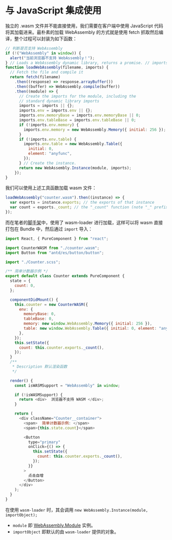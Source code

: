 # 与 JavaScript 集成使用

独立的 .wasm 文件并不能直接使用，我们需要在客户端中使用 JavaScript 代码将其加载进来。最朴素的加载 WebAssembly 的方式就是使用 fetch 抓取然后编译，整个过程可以封装为如下函数：

```js
// 判断是否支持 WebAssembly
if (!("WebAssembly" in window)) {
  alert("当前浏览器不支持 WebAssembly！");
} // Loads a WebAssembly dynamic library, returns a promise. // imports is an optional imports object
function loadWebAssembly(filename, imports) {
  // Fetch the file and compile it
  return fetch(filename)
    .then((response) => response.arrayBuffer())
    .then((buffer) => WebAssembly.compile(buffer))
    .then((module) => {
      // Create the imports for the module, including the
      // standard dynamic library imports
      imports = imports || {};
      imports.env = imports.env || {};
      imports.env.memoryBase = imports.env.memoryBase || 0;
      imports.env.tableBase = imports.env.tableBase || 0;
      if (!imports.env.memory) {
        imports.env.memory = new WebAssembly.Memory({ initial: 256 });
      }
      if (!imports.env.table) {
        imports.env.table = new WebAssembly.Table({
          initial: 0,
          element: "anyfunc",
        });
      } // Create the instance.
      return new WebAssembly.Instance(module, imports);
    });
}
```

我们可以使用上述工具函数加载 wasm 文件：

```js
loadWebAssembly("counter.wasm").then((instance) => {
  var exports = instance.exports; // the exports of that instance
  var count = exports._count; // the "_count" function (note "_" prefix) // 下面即可以调用 count 函数
});
```

而在笔者的[脚手架](https://github.com/wx-chevalier/create-react-boilerplate)中，使用了 wasm-loader 进行加载，这样可以将 wasm 直接打包在 Bundle 中，然后通过 `import` 导入：

```js
import React, { PureComponent } from "react";

import CounterWASM from "./counter.wasm";
import Button from "antd/es/button/button";

import "./Counter.scss";

/** 简单计数器示例 */
export default class Counter extends PureComponent {
  state = {
    count: 0,
  };

  componentDidMount() {
    this.counter = new CounterWASM({
      env: {
        memoryBase: 0,
        tableBase: 0,
        memory: new window.WebAssembly.Memory({ initial: 256 }),
        table: new window.WebAssembly.Table({ initial: 0, element: "anyfunc" }),
      },
    });
    this.setState({
      count: this.counter.exports._count(),
    });
  }
  /**
   * Description 默认渲染函数
   */

  render() {
    const isWASMSupport = "WebAssembly" in window;

    if (!isWASMSupport) {
      return <div>  浏览器不支持 WASM </div>;
    }

    return (
      <div className="Counter__container">
        <span>  简单计数器示例: </span>
        <span>{this.state.count}</span>

        <Button
          type="primary"
          onClick={() => {
            this.setState({
              count: this.counter.exports._count(),
            });
          }}
        >
          点击自增
        </Button>
      </div>
    );
  }
}
```

在使用 `wasm-loader` 时，其会调用 `new WebAssembly.Instance(module, importObject);`

- `module` 即 [WebAssembly.Module](https://developer.mozilla.org/en-US/docs/Web/JavaScript/Reference/Global_Objects/WebAssembly/Module) 实例。
- `importObject` 即默认的由 `wasm-loader` 提供的对象。
